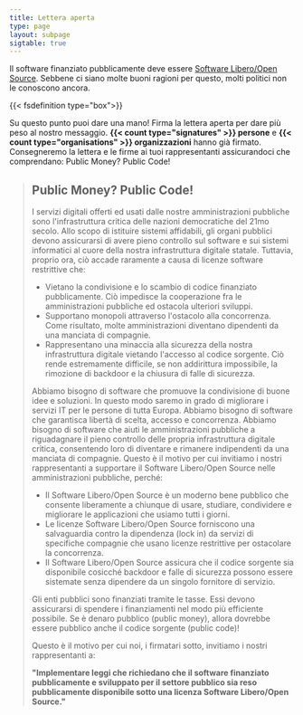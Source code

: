 ```yaml
---
title: Lettera aperta 
type: page
layout: subpage
sigtable: true
---
```


Il software finanziato pubblicamente deve essere [Software Libero/Open Source][fs]. Sebbene ci siano molte buoni ragioni per questo, molti politici non le conoscono ancora.

{{< fsdefinition type="box">}}

Su questo punto puoi dare una mano! Firma la lettera aperta per dare più peso al nostro messaggio. **{{< count type="signatures" >}} persone** e **{{< count type="organisations" >}} organizzazioni** hanno già firmato. Consegneremo la lettera e le firme ai tuoi rappresentanti assicurandoci che comprendano: Public Money? Public Code!

> ## Public Money? Public Code!
> 
> I servizi digitali offerti ed usati dalle nostre amministrazioni pubbliche sono l'infrastruttura critica delle nazioni democratiche del 21mo secolo. Allo scopo di istituire sistemi affidabili, gli organi pubblici devono assicurarsi di avere pieno controllo sul software e sui sistemi informatici al cuore della nostra infrastruttura digitale statale. Tuttavia, proprio ora, ciò accade raramente a causa di licenze software restrittive che:
> 
> * Vietano la condivisione e lo scambio di codice finanziato pubblicamente. Ciò impedisce la cooperazione fra le amministrazioni pubbliche ed ostacola ulteriori sviluppi.
> * Supportano monopoli attraverso l'ostacolo alla concorrenza. Come risultato, molte amministrazioni diventano dipendenti da una manciata di compagnie.
> * Rappresentano una minaccia alla sicurezza della nostra infrastruttura digitale vietando l'accesso al codice sorgente. Ciò rende estremamente difficile, se non addirittura impossibile, la rimozione di backdoor e la chiusura di falle di sicurezza.
> 
> Abbiamo bisogno di software che promuove la condivisione di buone idee e soluzioni. In questo modo saremo in grado di migliorare i servizi IT per le persone di tutta Europa. Abbiamo bisogno di software che garantisca libertà di scelta, accesso e concorrenza. Abbiamo bisogno di software che aiuti le amministrazioni pubbliche a riguadagnare il pieno controllo delle propria infrastruttura digitale critica, consentendo loro di diventare e rimanere indipendenti da una manciata di compagnie. Questo è il motivo per cui invitiamo i nostri rappresentanti a supportare il Software Libero/Open Source nelle amministrazioni pubbliche, perché:
> 
> * Il Software Libero/Open Source è un moderno bene pubblico che consente liberamente a chiunque di usare, studiare, condividere e migliorare le applicazioni che usiamo tutti i giorni.
> * Le licenze Software Libero/Open Source forniscono una salvaguardia contro la dipendenza (lock in) da servizi di specifiche compagnie che usano licenze restrittive per ostacolare la concorrenza.
> * Il Software Libero/Open Source assicura che il codice sorgente sia disponibile cosicché backdoor e falle di sicurezza possono essere sistemate senza dipendere da un singolo fornitore di servizio.
> 
> Gli enti pubblici sono finanziati tramite le tasse. Essi devono assicurarsi di spendere i finanziamenti nel modo più efficiente possibile. Se è denaro pubblico (public money), allora dovrebbe essere pubblico anche il codice sorgente (public code)!
> 
> Questo è il motivo per cui noi, i firmatari sotto, invitiamo i nostri rappresentanti a:
> 
> **"Implementare leggi che richiedano che il software finanziato pubblicamente e sviluppato per il settore pubblico sia reso pubblicamente disponibile sotto una licenza Software Libero/Open Source."**

[fs]: https://fossasia.org/freesoftware/basics/summary.it.html "Il Software Libero dà a chiunque il diritto di usare, studiare, condividere e migliorare il software. Questo diritto aiuta a supportare altri diritti fondamentali come la libertà di parola, di stampa e la tutela della privacy."
